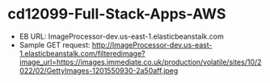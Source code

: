 # cd12099-Full-Stack-Apps-AWS
- EB URL: ImageProcessor-dev.us-east-1.elasticbeanstalk.com
- Sample GET request: http://ImageProcessor-dev.us-east-1.elasticbeanstalk.com/filteredimage?image_url=https://images.immediate.co.uk/production/volatile/sites/10/2022/02/GettyImages-1201550930-2a50aff.jpeg